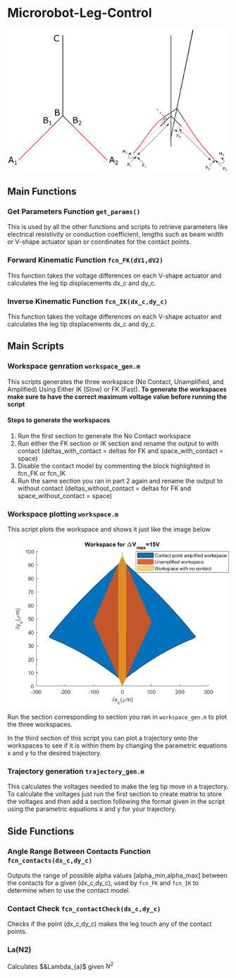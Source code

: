 # Microrobot-Leg-Control

<p align="center">
  <img src="https://github.com/Ali-7800/Microrobot-Leg-Control/blob/main/img/model.png" />
</p>

## Main Functions
### Get Parameters Function ```get_params()```
This is used by all the other functions and scripts to retrieve parameters like electrical resistivity or conduction coefficient, lengths such as beam width or V-shape actuator span or coordinates for the contact points.

### Forward Kinematic Function ```fcn_FK(dV1,dV2)```
This function takes the voltage differences on each V-shape actuator and calculates the leg tip displacements dx_c and dy_c.

### Inverse Kinematic Function ```fcn_IK(dx_c,dy_c)```
This function takes the voltage differences on each V-shape actuator and calculates the leg tip displacements dx_c and dy_c.

## Main Scripts
### Workspace genration ```workspace_gen.m```
This scripts generates the three workspace (No Contact, Unamplified, and Amplified) Using Either IK (Slow) or FK (Fast).
**To generate the workspaces make sure to have the correct maximum voltage value before running the script**

#### Steps to generate the workspaces
1. Run the first section to generate the No Contact workspace
2. Run either the FK section or IK section and rename the output to with contact (deltas_with_contact = deltas for FK and space_with_contact = space)
3. Disable the contact model by commenting the block highlighted in fcn_FK or fcn_IK
4. Run the same section you ran in part 2 again and rename the output to without contact (deltas_without_contact = deltas for FK and space_without_contact = space)

### Workspace plotting ```workspace.m```
This script plots the workspace and shows it just like the image below
<p align="center">
  <img src="https://github.com/Ali-7800/Microrobot-Leg-Control/blob/main/img/workspace.png" />
</p>

Run the section corresponding to section you ran in ```workspace_gen.m``` to plot the three workspaces.

In the third section of this script you can plot a trajectory onto the workspaces to see if it is within them by changing the parametric equations x and y to the desired trajectory.

### Trajectory generation ```trajectory_gen.m```
This calculates the voltages needed to make the leg tip move in a trajectory.
To calculate the voltages just run the first section to create matrix to store the voltages and then add a section following the format given in the script using the parametric equations x and y for your trajectory.

## Side Functions

### Angle Range Between Contacts Function ```fcn_contacts(dx_c,dy_c)```
Outputs the range of possible alpha values [alpha_min,alpha_max] between the contacts for a given (dx_c,dy_c), used by ```fcn_FK``` and ```fcn_IK``` to determine when to use the contact model.

### Contact Check ```fcn_contactCheck(dx_c,dy_c)```
Checks if the point (dx_c,dy_c) makes the leg touch any of the contact points.

### La(N2)
Calculates $&Lambda_{a}$ given $N^{2}$





